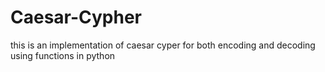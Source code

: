 # Caesar-Cypher
this is an implementation of caesar cyper for both encoding and decoding using functions in python
